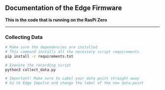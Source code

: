 ## Documentation of the Edge Firmware
**This is the code that is running on the RasPi Zero**

---
### Collecting Data

```bash
# Make sure the dependencies are installed
# This command installs all the necessary script requirements
pip install -r requirements.txt

# Execute the recording script
python3 collect_data.py

# Important! Make sure to Label your data point straight away
# Go to Edge Impulse and change the label of the new data-point
```

